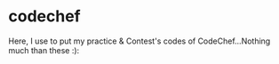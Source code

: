 # codechef
Here, I use to put my practice &amp; Contest's codes of CodeChef...Nothing much than these :):
